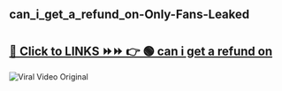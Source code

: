 
 ## can_i_get_a_refund_on-Only-Fans-Leaked

# <h2><a href="https://clipsfans.com/can_i_get_a_refund_on&ref=git">🔗 Click to LINKS ⏩⏩ 👉 🟢 can i get a refund on </a></h2>

<a href="https://clipsfans.com/can_i_get_a_refund_on&ref=git" rel="nofollow" data-target="animated-image.originalLink"><img src="https://i.ibb.co.com/xMMVF88/686577567.gif" alt="Viral Video Original" style="max-width: 100%; display: inline-block;" data-target="animated-image.originalImage"></a>
